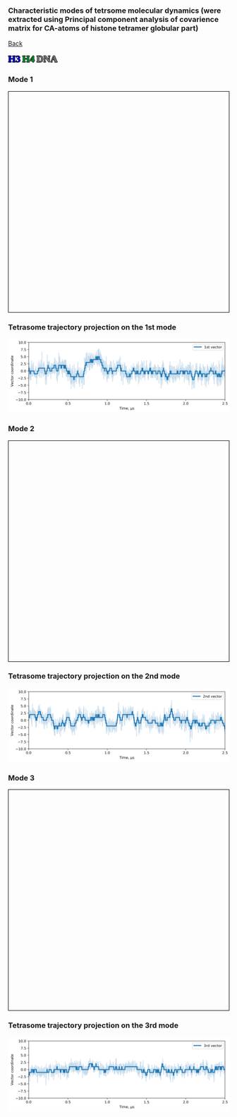 
### Characteristic modes of tetrsome molecular dynamics (were extracted using Principal component analysis of covarience matrix for CA-atoms of histone tetramer globular part) 
[Back](http://intbio.github.io/Tetrasome_MD_2021/)

<html lang="en">
<head>
  <meta charset="utf-8">
</head>
<body>
  <p style="color:#020AED;font-size:22px;font-family:verdana;font-weight: bold;text-shadow: -1px 0 black, 0 1px black, 1px 0 black, 0 -1px black;display: inline">H3</p> 
  <p style="color:#009933;font-size:22px;font-family:verdana;font-weight: bold;text-shadow: -1px 0 black, 0 1px black, 1px 0 black, 0 -1px black;display: inline">H4</p>
  <p style="color:#808080;font-size:22px;font-family:verdana;font-weight: bold;text-shadow: -1px 0 black, 0 1px black, 1px 0 black, 0 -1px black;display: inline">DNA</p>
 <h3> Mode 1</h3>
  <script src="https://unpkg.com/ngl@2.0.0-dev.35/dist/ngl.js"></script>
  <script>
    document.addEventListener("DOMContentLoaded", function () {
      var stage = new NGL.Stage("viewport0",{ backgroundColor:"#FFFFFF" });
      stage.loadFile("trj/tetr_glob.pdb").then(function (nucl) {
        var aspectRatio = 2;
        var radius = 1.5;
        nucl.addRepresentation('cartoon', {
           "sele": ":A :E", "color": 0x020AED,"aspectRatio":aspectRatio, "radius":radius,"radiusSegments":1,"capped":0 });
        nucl.addRepresentation('cartoon', {
           "sele": ":B :F", "color": "green","aspectRatio":aspectRatio, "radius":radius,"radiusSegments":1,"capped":0 });
        nucl.addRepresentation('cartoon', {
           "sele": ":C :G", "color": 0xE0F705,"aspectRatio":aspectRatio, "radius":radius,"radiusSegments":1,"capped":0 });
        nucl.addRepresentation('cartoon', {
           "sele": ":D :H", "color": 0xCE0000,"aspectRatio":aspectRatio, "radius":radius,"radiusSegments":1,"capped":0 });
        nucl.addRepresentation('cartoon', {
           "sele": "nucleic", "color": "grey","aspectRatio":aspectRatio, "radius":radius,"radiusSegments":1,"capped":0 });
        nucl.addRepresentation('base', {
           "sele": "nucleic", "color": "grey"});
        NGL.autoLoad("trj/tetr_cv1.xtc").then(function (frames) {
          nucl.addTrajectory(frames);
          var traj = nucl.trajList[0].trajectory;
          var player = new NGL.TrajectoryPlayer( traj,{step: 1, timeout: 20, direction : "bounce"});
          player.play();
        });  
        nucl.autoView();
      });
    });
  </script>
  <div id="viewport0" style="width:500px; height:500px; border: thin solid black"></div>
      
### Tetrasome trajectory projection on the 1st mode 

![3rd](dat/1_vec.png)
    
  <h3> Mode 2</h3>
  <script>
    document.addEventListener("DOMContentLoaded", function () {
      var stage = new NGL.Stage("viewport1",{ backgroundColor:"#FFFFFF" });
      stage.loadFile("trj/tetr_glob.pdb").then(function (nucl) {
        var aspectRatio = 2;
        var radius = 1.5;
        nucl.addRepresentation('cartoon', {
           "sele": ":A :E", "color": 0x020AED,"aspectRatio":aspectRatio, "radius":radius,"radiusSegments":1,"capped":0 });
        nucl.addRepresentation('cartoon', {
           "sele": ":B :F", "color": "green","aspectRatio":aspectRatio, "radius":radius,"radiusSegments":1,"capped":0 });
        nucl.addRepresentation('cartoon', {
           "sele": ":C :G", "color": 0xE0F705,"aspectRatio":aspectRatio, "radius":radius,"radiusSegments":1,"capped":0 });
        nucl.addRepresentation('cartoon', {
           "sele": ":D :H", "color": 0xCE0000,"aspectRatio":aspectRatio, "radius":radius,"radiusSegments":1,"capped":0 });
        nucl.addRepresentation('cartoon', {
           "sele": "nucleic", "color": "grey","aspectRatio":aspectRatio, "radius":radius,"radiusSegments":1,"capped":0 });
        nucl.addRepresentation('base', {
           "sele": "nucleic", "color": "grey"});
        NGL.autoLoad("trj/tetr_cv2.xtc").then(function (frames) {
          nucl.addTrajectory(frames);
          var traj = nucl.trajList[0].trajectory;
          var player = new NGL.TrajectoryPlayer( traj,{step: 1, timeout: 20, direction : "bounce"});
          player.play();
        });  
        nucl.autoView();
      });
    });
  </script>
  <div id="viewport1" style="width:500px; height:500px; border: thin solid black"></div>
 
### Tetrasome trajectory projection on the 2nd mode 

![3rd](dat/2_vec.png)
  
  <h3> Mode 3</h3>
  <script>
    document.addEventListener("DOMContentLoaded", function () {
      var stage = new NGL.Stage("viewport2",{ backgroundColor:"#FFFFFF" });
      stage.loadFile("trj/tetr_glob.pdb").then(function (nucl) {
        var aspectRatio = 2;
        var radius = 1.5;
        nucl.addRepresentation('cartoon', {
           "sele": ":A :E", "color": 0x020AED,"aspectRatio":aspectRatio, "radius":radius,"radiusSegments":1,"capped":0 });
        nucl.addRepresentation('cartoon', {
           "sele": ":B :F", "color": "green","aspectRatio":aspectRatio, "radius":radius,"radiusSegments":1,"capped":0 });
        nucl.addRepresentation('cartoon', {
           "sele": ":C :G", "color": 0xE0F705,"aspectRatio":aspectRatio, "radius":radius,"radiusSegments":1,"capped":0 });
        nucl.addRepresentation('cartoon', {
           "sele": ":D :H", "color": 0xCE0000,"aspectRatio":aspectRatio, "radius":radius,"radiusSegments":1,"capped":0 });
        nucl.addRepresentation('cartoon', {
           "sele": "nucleic", "color": "grey","aspectRatio":aspectRatio, "radius":radius,"radiusSegments":1,"capped":0 });
        nucl.addRepresentation('base', {
           "sele": "nucleic", "color": "grey"});
        NGL.autoLoad("trj/tetr_cv3.xtc").then(function (frames) {
          nucl.addTrajectory(frames);
          var traj = nucl.trajList[0].trajectory;
          var player = new NGL.TrajectoryPlayer( traj,{step: 1, timeout: 20, direction : "bounce"});
          player.play();
        });  
        nucl.autoView();
      });
    });
  </script>
  <div id="viewport2" style="width:500px; height:500px; border: thin solid black"></div>
</body>
</html>

### Tetrasome trajectory projection on the 3rd mode 

![3rd](dat/3_vec.png)
